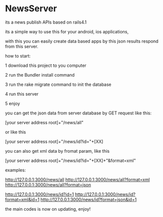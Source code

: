 # NewsServer
its a news publish APIs based on rails4.1

its a simple way to use this for your android, ios applications,

with this you can easily create data based apps by this json results respond from this server.

how to start:

1 download this project to you computer

2 run the Bundler install command

3 run the rake migrate command to init the database

4 run this server

5 enjoy


you can get the json data from server database by GET request like this:

[your server address root]+"/news/all"


or like this 

[your server address root]+"/news/id?id="+[XX]


you can also get xml data by fromat param, like this

[your server address root]+"/news/id?id="+[XX]+"&format=xml"

examples:

http://127.0.0.1:3000/news/all
http://127.0.0.1:3000/news/all?format=xml
http://127.0.0.1:3000/news/all?format=json

http://127.0.0.1:3000/news/id?id=1
http://127.0.0.1:3000/news/id?format=xml&id=1
http://127.0.0.1:3000/news/id?format=json&id=1

the main codes is now on updating, enjoy!


